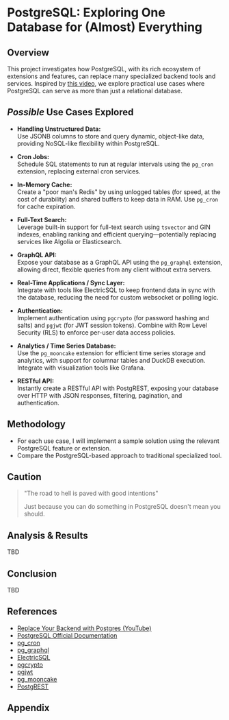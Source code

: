 # PostgreSQL: Exploring One Database for (Almost) Everything

## Overview

This project investigates how PostgreSQL, with its rich ecosystem of extensions and features, can replace many specialized backend tools and services. Inspired by [this video](https://www.youtube.com/watch?v=3JW732GrMdg), we explore practical use cases where PostgreSQL can serve as more than just a relational database.

## *Possible* Use Cases Explored

- **Handling Unstructured Data:**  
  Use JSONB columns to store and query dynamic, object-like data, providing NoSQL-like flexibility within PostgreSQL.

- **Cron Jobs:**  
  Schedule SQL statements to run at regular intervals using the `pg_cron` extension, replacing external cron services.

- **In-Memory Cache:**  
  Create a "poor man's Redis" by using unlogged tables (for speed, at the cost of durability) and shared buffers to keep data in RAM. Use `pg_cron` for cache expiration.

- **Full-Text Search:**  
  Leverage built-in support for full-text search using `tsvector` and GIN indexes, enabling ranking and efficient querying—potentially replacing services like Algolia or Elasticsearch.

- **GraphQL API:**  
  Expose your database as a GraphQL API using the `pg_graphql` extension, allowing direct, flexible queries from any client without extra servers.

- **Real-Time Applications / Sync Layer:**  
  Integrate with tools like ElectricSQL to keep frontend data in sync with the database, reducing the need for custom websocket or polling logic.

- **Authentication:**  
  Implement authentication using `pgcrypto` (for password hashing and salts) and `pgjwt` (for JWT session tokens). Combine with Row Level Security (RLS) to enforce per-user data access policies.

- **Analytics / Time Series Database:**  
  Use the `pg_mooncake` extension for efficient time series storage and analytics, with support for columnar tables and DuckDB execution. Integrate with visualization tools like Grafana.

- **RESTful API:**  
  Instantly create a RESTful API with PostgREST, exposing your database over HTTP with JSON responses, filtering, pagination, and authentication.

## Methodology

- For each use case, I will implement a sample solution using the relevant PostgreSQL feature or extension.
- Compare the PostgreSQL-based approach to traditional specialized tool.

## Caution

> "The road to hell is paved with good intentions"
>
> Just because you can do something in PostgreSQL doesn't mean you should.  

## Analysis & Results
TBD

## Conclusion

TBD

## References

- [Replace Your Backend with Postgres (YouTube)](https://www.youtube.com/watch?v=3JW732GrMdg)
- [PostgreSQL Official Documentation](https://www.postgresql.org/docs/)
- [pg_cron](https://github.com/citusdata/pg_cron)
- [pg_graphql](https://github.com/supabase/pg_graphql)
- [ElectricSQL](https://electric-sql.com/)
- [pgcrypto](https://www.postgresql.org/docs/current/pgcrypto.html)
- [pgjwt](https://github.com/michelp/pgjwt)
- [pg_mooncake](https://github.com/cwida/pg_mooncake)
- [PostgREST](https://postgrest.org/)

## Appendix